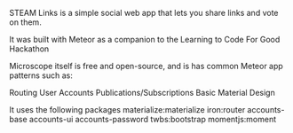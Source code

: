 
STEAM Links is a simple social web app that lets you share links and vote on them.

It was built with Meteor as a companion to the Learning to Code For Good Hackathon

Microscope itself is free and open-source, and is has common Meteor app patterns such as:

Routing
User Accounts
Publications/Subscriptions
Basic Material Design

It uses the following packages
materialize:materialize
iron:router
accounts-base
accounts-ui
accounts-password
twbs:bootstrap
momentjs:moment
